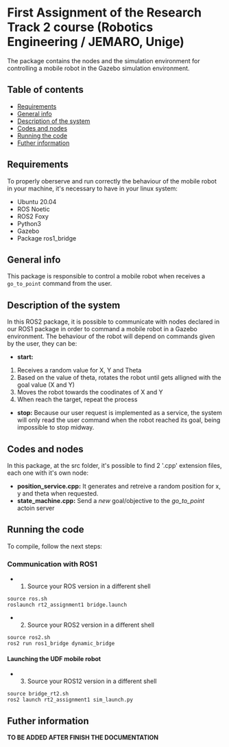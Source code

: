 # First Assignment of the Research Track 2 course (Robotics Engineering / JEMARO, Unige)
The package contains the nodes and the simulation environment for controlling a mobile robot in the Gazebo simulation environment.

## Table of contents
* [Requirements](#requirements)
* [General info](#general-info)
* [Description of the system](#description-of-the-system)
* [Codes and nodes](#codes-and-nodes) 
* [Running the code](#running-the-code) 
* [Futher information](#futher-information)

## Requirements

To properly oberserve and run correctly the behaviour of the mobile robot in your machine, it's necessary to have in your linux system:
- Ubuntu 20.04 
- ROS Noetic
- ROS2 Foxy
- Python3
- Gazebo
- Package ros1_bridge 

## General info

This package is responsible to control a mobile robot when receives a `go_to_point` command from the user.

## Description of the system

In this ROS2 package, it is possible to communicate with nodes declared in our ROS1 package in order to command a mobile robot in a Gazebo environment. 
The behaviour of the robot will depend on commands given by the user, they can be:

- **start:**
1. Receives a random value for X, Y and Theta
2. Based on the value of theta, rotates the robot until gets alligned with the goal value (X and Y)
3. Moves the robot towards the coodinates of X and Y
4. When reach the target, repeat the process

- **stop:** 
Because our user request is implemented as a service, the system will only read the user command when the robot reached its goal, being impossible to stop midway.

## Codes and nodes

In this package, at the src folder, it's possible to find 2 '.cpp' extension files, each one with it's own node:

- **position_service.cpp:** It generates and retreive a random position for x, y and theta when requested.
- **state_machine.cpp:** Send a *new* goal/objective to the *go_to_point* actoin server

## Running the code

To compile, follow the next steps:

### Communication with ROS1

- 1. Source your ROS version in a different shell
```
source ros.sh
roslaunch rt2_assignment1 bridge.launch
```

- 2. Source your ROS2 version in a different shell
```
source ros2.sh
ros2 run ros1_bridge dynamic_bridge
```

#### Launching the UDF mobile robot

- 3. Source your ROS12 version in a different shell
```
source bridge_rt2.sh
ros2 launch rt2_assignment1 sim_launch.py
```

## Futher information

**TO BE ADDED AFTER FINISH THE DOCUMENTATION**

